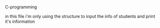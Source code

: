  C-programming

 in this file i'm only using the structure to input the info of students and print it's information
